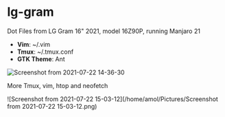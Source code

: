 # lg-gram

Dot Files from LG Gram 16" 2021, model 16Z90P, running Manjaro 21

- **Vim**: ~/.vim
- **Tmux**: ~/.tmux.conf
- **GTK Theme**: Ant



![Screenshot from 2021-07-22 14-36-30](https://user-images.githubusercontent.com/62161236/126691752-5a5319f7-8622-4b0d-9963-1ab81b12e0aa.png)



More Tmux, vim, htop and neofetch

![Screenshot from 2021-07-22 15-03-12](/home/amol/Pictures/Screenshot from 2021-07-22 15-03-12.png)
